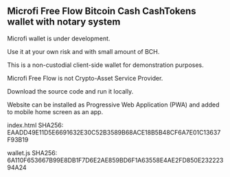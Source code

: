 ## Microfi Free Flow Bitcoin Cash CashTokens wallet with notary system

Microfi wallet is under development.

Use it at your own risk and with small amount of BCH.

This is a non-custodial client-side wallet for demonstration purposes.

Microfi Free Flow is not Crypto-Asset Service Provider.

Download the source code and run it locally.

Website can be installed as Progressive Web Application (PWA) and added to mobile home screen as an app.


index.html SHA256: EAADD49E11D5E6691632E30C52B3589B68ACE18B5B48CF6A7E01C13637F93B19

wallet.js SHA256: 6A110F653667B99E8DB1F7D6E2AE859BD6F1A63558E4AE2FD850E23222394A24